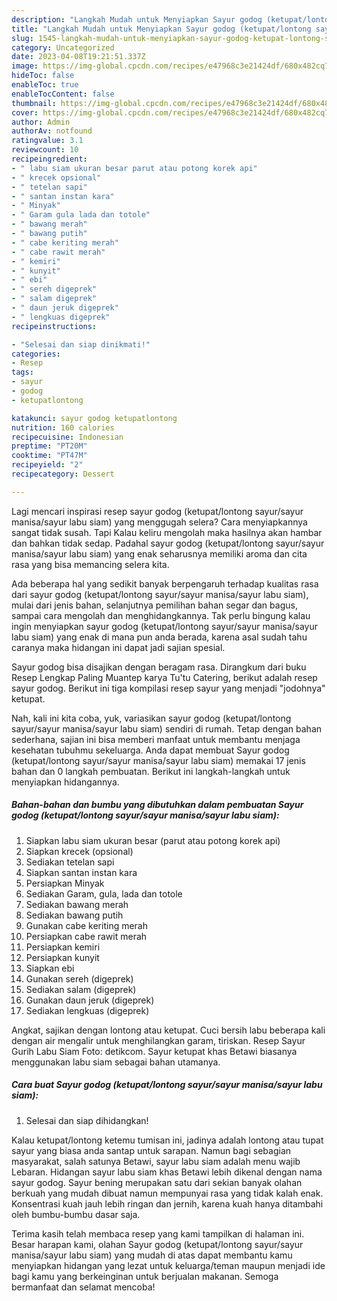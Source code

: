 ```yaml
---
description: "Langkah Mudah untuk Menyiapkan Sayur godog (ketupat/lontong sayur/sayur manisa/sayur labu siam) yang Sempurna, Buat Buka Puasa}"
title: "Langkah Mudah untuk Menyiapkan Sayur godog (ketupat/lontong sayur/sayur manisa/sayur labu siam) yang Sempurna, Buat Buka Puasa}"
slug: 1545-langkah-mudah-untuk-menyiapkan-sayur-godog-ketupat-lontong-sayur-sayur-manisa-sayur-labu-siam-yang-sempurna-buat-buka-puasa
category: Uncategorized
date: 2023-04-08T19:21:51.337Z
image: https://img-global.cpcdn.com/recipes/e47968c3e21424df/680x482cq70/sayur-godog-ketupatlontong-sayursayur-manisasayur-labu-siam-foto-resep-utama.jpg
hideToc: false
enableToc: true
enableTocContent: false
thumbnail: https://img-global.cpcdn.com/recipes/e47968c3e21424df/680x482cq70/sayur-godog-ketupatlontong-sayursayur-manisasayur-labu-siam-foto-resep-utama.jpg
cover: https://img-global.cpcdn.com/recipes/e47968c3e21424df/680x482cq70/sayur-godog-ketupatlontong-sayursayur-manisasayur-labu-siam-foto-resep-utama.jpg
author: Admin
authorAv: notfound
ratingvalue: 3.1
reviewcount: 10
recipeingredient:
- " labu siam ukuran besar parut atau potong korek api"
- " krecek opsional"
- " tetelan sapi"
- " santan instan kara"
- " Minyak"
- " Garam gula lada dan totole"
- " bawang merah"
- " bawang putih"
- " cabe keriting merah"
- " cabe rawit merah"
- " kemiri"
- " kunyit"
- " ebi"
- " sereh digeprek"
- " salam digeprek"
- " daun jeruk digeprek"
- " lengkuas digeprek"
recipeinstructions:

- "Selesai dan siap dinikmati!"
categories:
- Resep
tags:
- sayur
- godog
- ketupatlontong

katakunci: sayur godog ketupatlontong 
nutrition: 160 calories
recipecuisine: Indonesian
preptime: "PT20M"
cooktime: "PT47M"
recipeyield: "2"
recipecategory: Dessert

---
```



Lagi mencari inspirasi resep sayur godog (ketupat/lontong sayur/sayur manisa/sayur labu siam) yang menggugah selera? Cara menyiapkannya sangat tidak susah. Tapi Kalau keliru mengolah maka hasilnya akan hambar dan bahkan tidak sedap. Padahal sayur godog (ketupat/lontong sayur/sayur manisa/sayur labu siam) yang enak seharusnya memiliki aroma dan cita rasa yang bisa memancing selera kita.


Ada beberapa hal yang sedikit banyak berpengaruh terhadap kualitas rasa dari sayur godog (ketupat/lontong sayur/sayur manisa/sayur labu siam), mulai dari jenis bahan, selanjutnya pemilihan bahan segar dan bagus, sampai cara mengolah dan menghidangkannya. Tak perlu bingung kalau ingin menyiapkan sayur godog (ketupat/lontong sayur/sayur manisa/sayur labu siam) yang enak di mana pun anda berada, karena asal sudah tahu caranya maka hidangan ini dapat jadi sajian spesial.

Sayur godog bisa disajikan dengan beragam rasa. Dirangkum dari buku Resep Lengkap Paling Muantep karya Tu&#39;tu Catering, berikut adalah resep sayur godog. Berikut ini tiga kompilasi resep sayur yang menjadi &#34;jodohnya&#34; ketupat.


Nah, kali ini kita coba, yuk, variasikan sayur godog (ketupat/lontong sayur/sayur manisa/sayur labu siam) sendiri di rumah. Tetap dengan bahan sederhana, sajian ini bisa memberi manfaat untuk membantu menjaga kesehatan tubuhmu sekeluarga. Anda dapat membuat Sayur godog (ketupat/lontong sayur/sayur manisa/sayur labu siam) memakai 17 jenis bahan dan 0 langkah pembuatan. Berikut ini langkah-langkah untuk menyiapkan hidangannya.

<!--inarticleads1-->

##### Bahan-bahan dan bumbu yang dibutuhkan dalam pembuatan Sayur godog (ketupat/lontong sayur/sayur manisa/sayur labu siam):

1. Siapkan  labu siam ukuran besar (parut atau potong korek api)
1. Siapkan  krecek (opsional)
1. Sediakan  tetelan sapi
1. Siapkan  santan instan kara
1. Persiapkan  Minyak
1. Sediakan  Garam, gula, lada dan totole
1. Sediakan  bawang merah
1. Sediakan  bawang putih
1. Gunakan  cabe keriting merah
1. Persiapkan  cabe rawit merah
1. Persiapkan  kemiri
1. Persiapkan  kunyit
1. Siapkan  ebi
1. Gunakan  sereh (digeprek)
1. Sediakan  salam (digeprek)
1. Gunakan  daun jeruk (digeprek)
1. Sediakan  lengkuas (digeprek)


Angkat, sajikan dengan lontong atau ketupat. Cuci bersih labu beberapa kali dengan air mengalir untuk menghilangkan garam, tiriskan. Resep Sayur Gurih Labu Siam Foto: detikcom. Sayur ketupat khas Betawi biasanya menggunakan labu siam sebagai bahan utamanya. 

<!--inarticleads2-->

##### Cara buat Sayur godog (ketupat/lontong sayur/sayur manisa/sayur labu siam):


1. Selesai dan siap dihidangkan!

Kalau ketupat/lontong ketemu tumisan ini, jadinya adalah lontong atau tupat sayur yang biasa anda santap untuk sarapan. Namun bagi sebagian masyarakat, salah satunya Betawi, sayur labu siam adalah menu wajib Lebaran. Hidangan sayur labu siam khas Betawi lebih dikenal dengan nama sayur godog. Sayur bening merupakan satu dari sekian banyak olahan berkuah yang mudah dibuat namun mempunyai rasa yang tidak kalah enak. Konsentrasi kuah jauh lebih ringan dan jernih, karena kuah hanya ditambahi oleh bumbu-bumbu dasar saja. 

Terima kasih telah membaca resep yang kami tampilkan di halaman ini. Besar harapan kami, olahan Sayur godog (ketupat/lontong sayur/sayur manisa/sayur labu siam) yang mudah di atas dapat membantu kamu menyiapkan hidangan yang lezat untuk keluarga/teman maupun menjadi ide bagi kamu yang berkeinginan untuk berjualan makanan. Semoga bermanfaat dan selamat mencoba!
